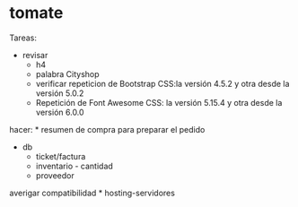# tomate

Tareas:
-   revisar
    * h4
    * palabra Cityshop
    * verificar repeticion de  Bootstrap CSS:la versión 4.5.2 y otra desde la versión 5.0.2
    * Repetición de Font Awesome CSS:  la versión 5.15.4 y otra desde la versión 6.0.0

hacer: 
    * resumen de compra para preparar el pedido

- db
    * ticket/factura
    * inventario - cantidad
    * proveedor

averigar compatibilidad
    * hosting-servidores